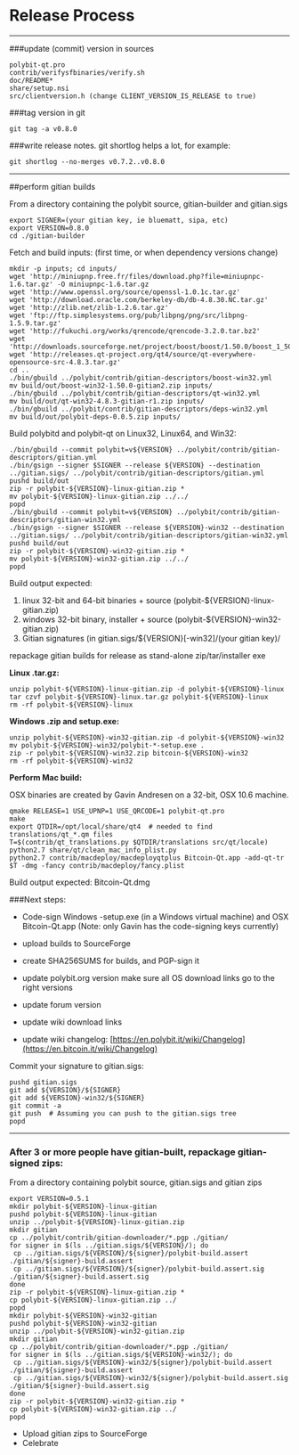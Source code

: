 Release Process
====================

* * *

###update (commit) version in sources


	polybit-qt.pro
	contrib/verifysfbinaries/verify.sh
	doc/README*
	share/setup.nsi
	src/clientversion.h (change CLIENT_VERSION_IS_RELEASE to true)

###tag version in git

	git tag -a v0.8.0

###write release notes. git shortlog helps a lot, for example:

	git shortlog --no-merges v0.7.2..v0.8.0

* * *

##perform gitian builds

 From a directory containing the polybit source, gitian-builder and gitian.sigs
  
	export SIGNER=(your gitian key, ie bluematt, sipa, etc)
	export VERSION=0.8.0
	cd ./gitian-builder

 Fetch and build inputs: (first time, or when dependency versions change)

	mkdir -p inputs; cd inputs/
	wget 'http://miniupnp.free.fr/files/download.php?file=miniupnpc-1.6.tar.gz' -O miniupnpc-1.6.tar.gz
	wget 'http://www.openssl.org/source/openssl-1.0.1c.tar.gz'
	wget 'http://download.oracle.com/berkeley-db/db-4.8.30.NC.tar.gz'
	wget 'http://zlib.net/zlib-1.2.6.tar.gz'
	wget 'ftp://ftp.simplesystems.org/pub/libpng/png/src/libpng-1.5.9.tar.gz'
	wget 'http://fukuchi.org/works/qrencode/qrencode-3.2.0.tar.bz2'
	wget 'http://downloads.sourceforge.net/project/boost/boost/1.50.0/boost_1_50_0.tar.bz2'
	wget 'http://releases.qt-project.org/qt4/source/qt-everywhere-opensource-src-4.8.3.tar.gz'
	cd ..
	./bin/gbuild ../polybit/contrib/gitian-descriptors/boost-win32.yml
	mv build/out/boost-win32-1.50.0-gitian2.zip inputs/
	./bin/gbuild ../polybit/contrib/gitian-descriptors/qt-win32.yml
	mv build/out/qt-win32-4.8.3-gitian-r1.zip inputs/
	./bin/gbuild ../polybit/contrib/gitian-descriptors/deps-win32.yml
	mv build/out/polybit-deps-0.0.5.zip inputs/

 Build polybitd and polybit-qt on Linux32, Linux64, and Win32:
  
	./bin/gbuild --commit polybit=v${VERSION} ../polybit/contrib/gitian-descriptors/gitian.yml
	./bin/gsign --signer $SIGNER --release ${VERSION} --destination ../gitian.sigs/ ../polybit/contrib/gitian-descriptors/gitian.yml
	pushd build/out
	zip -r polybit-${VERSION}-linux-gitian.zip *
	mv polybit-${VERSION}-linux-gitian.zip ../../
	popd
	./bin/gbuild --commit polybit=v${VERSION} ../polybit/contrib/gitian-descriptors/gitian-win32.yml
	./bin/gsign --signer $SIGNER --release ${VERSION}-win32 --destination ../gitian.sigs/ ../polybit/contrib/gitian-descriptors/gitian-win32.yml
	pushd build/out
	zip -r polybit-${VERSION}-win32-gitian.zip *
	mv polybit-${VERSION}-win32-gitian.zip ../../
	popd

  Build output expected:

  1. linux 32-bit and 64-bit binaries + source (polybit-${VERSION}-linux-gitian.zip)
  2. windows 32-bit binary, installer + source (polybit-${VERSION}-win32-gitian.zip)
  3. Gitian signatures (in gitian.sigs/${VERSION}[-win32]/(your gitian key)/

repackage gitian builds for release as stand-alone zip/tar/installer exe

**Linux .tar.gz:**

	unzip polybit-${VERSION}-linux-gitian.zip -d polybit-${VERSION}-linux
	tar czvf polybit-${VERSION}-linux.tar.gz polybit-${VERSION}-linux
	rm -rf polybit-${VERSION}-linux

**Windows .zip and setup.exe:**

	unzip polybit-${VERSION}-win32-gitian.zip -d polybit-${VERSION}-win32
	mv polybit-${VERSION}-win32/polybit-*-setup.exe .
	zip -r polybit-${VERSION}-win32.zip bitcoin-${VERSION}-win32
	rm -rf polybit-${VERSION}-win32

**Perform Mac build:**

  OSX binaries are created by Gavin Andresen on a 32-bit, OSX 10.6 machine.

	qmake RELEASE=1 USE_UPNP=1 USE_QRCODE=1 polybit-qt.pro
	make
	export QTDIR=/opt/local/share/qt4  # needed to find translations/qt_*.qm files
	T=$(contrib/qt_translations.py $QTDIR/translations src/qt/locale)
	python2.7 share/qt/clean_mac_info_plist.py
	python2.7 contrib/macdeploy/macdeployqtplus Bitcoin-Qt.app -add-qt-tr $T -dmg -fancy contrib/macdeploy/fancy.plist

 Build output expected: Bitcoin-Qt.dmg

###Next steps:

* Code-sign Windows -setup.exe (in a Windows virtual machine) and
  OSX Bitcoin-Qt.app (Note: only Gavin has the code-signing keys currently)

* upload builds to SourceForge

* create SHA256SUMS for builds, and PGP-sign it

* update polybit.org version
  make sure all OS download links go to the right versions

* update forum version

* update wiki download links

* update wiki changelog: [https://en.polybit.it/wiki/Changelog](https://en.bitcoin.it/wiki/Changelog)

Commit your signature to gitian.sigs:

	pushd gitian.sigs
	git add ${VERSION}/${SIGNER}
	git add ${VERSION}-win32/${SIGNER}
	git commit -a
	git push  # Assuming you can push to the gitian.sigs tree
	popd

-------------------------------------------------------------------------

### After 3 or more people have gitian-built, repackage gitian-signed zips:

From a directory containing polybit source, gitian.sigs and gitian zips

	export VERSION=0.5.1
	mkdir polybit-${VERSION}-linux-gitian
	pushd polybit-${VERSION}-linux-gitian
	unzip ../polybit-${VERSION}-linux-gitian.zip
	mkdir gitian
	cp ../polybit/contrib/gitian-downloader/*.pgp ./gitian/
	for signer in $(ls ../gitian.sigs/${VERSION}/); do
	 cp ../gitian.sigs/${VERSION}/${signer}/polybit-build.assert ./gitian/${signer}-build.assert
	 cp ../gitian.sigs/${VERSION}/${signer}/polybit-build.assert.sig ./gitian/${signer}-build.assert.sig
	done
	zip -r polybit-${VERSION}-linux-gitian.zip *
	cp polybit-${VERSION}-linux-gitian.zip ../
	popd
	mkdir polybit-${VERSION}-win32-gitian
	pushd polybit-${VERSION}-win32-gitian
	unzip ../polybit-${VERSION}-win32-gitian.zip
	mkdir gitian
	cp ../polybit/contrib/gitian-downloader/*.pgp ./gitian/
	for signer in $(ls ../gitian.sigs/${VERSION}-win32/); do
	 cp ../gitian.sigs/${VERSION}-win32/${signer}/polybit-build.assert ./gitian/${signer}-build.assert
	 cp ../gitian.sigs/${VERSION}-win32/${signer}/polybit-build.assert.sig ./gitian/${signer}-build.assert.sig
	done
	zip -r polybit-${VERSION}-win32-gitian.zip *
	cp polybit-${VERSION}-win32-gitian.zip ../
	popd

- Upload gitian zips to SourceForge
- Celebrate 
